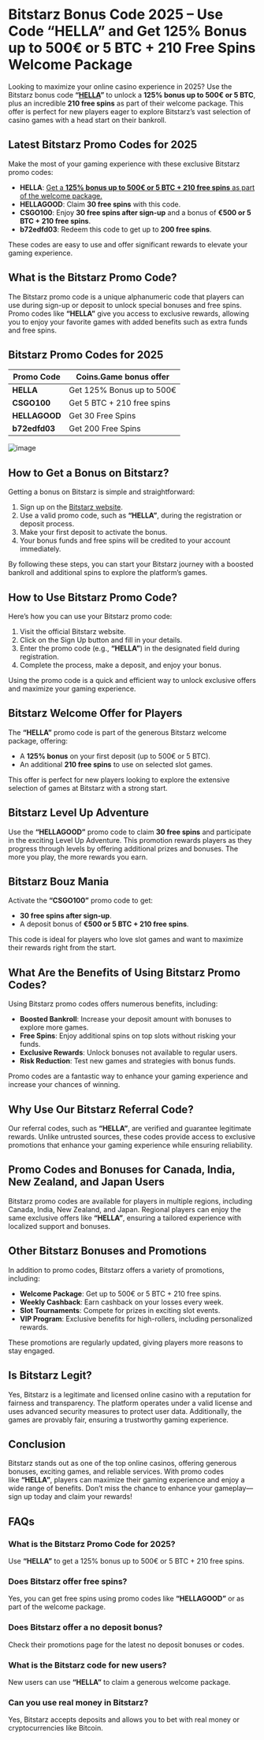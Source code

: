 # **Bitstarz Bonus Code 2025 – Use Code “HELLA” and Get 125% Bonus up to 500€ or 5 BTC + 210 Free Spins Welcome Package**

Looking to maximize your online casino experience in 2025? Use the Bitstarz bonus code **“**[**HELLA**](https://bs4.direct/b1778c498)**”** to unlock a **125% bonus up to 500€ or 5 BTC**, plus an incredible **210 free spins** as part of their welcome package. This offer is perfect for new players eager to explore Bitstarz’s vast selection of casino games with a head start on their bankroll.

## **Latest Bitstarz Promo Codes for 2025**

Make the most of your gaming experience with these exclusive Bitstarz promo codes:

*   **HELLA**: [Get a **125% bonus up to 500€ or 5 BTC + 210 free spins** as part of the welcome package.](https://bs4.direct/b1778c498)
*   **HELLAGOOD**: Claim **30 free spins** with this code.
*   **CSGO100**: Enjoy **30 free spins after sign-up** and a bonus of **€500 or 5 BTC + 210 free spins**.
*   **b72edfd03**: Redeem this code to get up to **200 free spins**.

These codes are easy to use and offer significant rewards to elevate your gaming experience.

## **What is the Bitstarz Promo Code?**

The Bitstarz promo code is a unique alphanumeric code that players can use during sign-up or deposit to unlock special bonuses and free spins. Promo codes like **“HELLA”** give you access to exclusive rewards, allowing you to enjoy your favorite games with added benefits such as extra funds and free spins.

## **Bitstarz** **Promo Codes for 2025**

| **Promo Code** | **Coins.Game bonus offer** |
| -------------- | -------------------------- |
| **HELLA** | Get 125% Bonus up to 500€|
| **CSGO100** | Get 5 BTC + 210 free spins|
| **HELLAGOOD** | Get 30 Free Spins|
| **b72edfd03** | Get 200 Free Spins|

![image](https://csgototem.com/wp-content/uploads/2020/07/bitstarz-promo-2.webp)

## **How to Get a Bonus on Bitstarz?**

Getting a bonus on Bitstarz is simple and straightforward:

1.  Sign up on the [Bitstarz website](https://bs4.direct/b1778c498).
2.  Use a valid promo code, such as **“HELLA”**, during the registration or deposit process.
3.  Make your first deposit to activate the bonus.
4.  Your bonus funds and free spins will be credited to your account immediately.

By following these steps, you can start your Bitstarz journey with a boosted bankroll and additional spins to explore the platform’s games.

## **How to Use Bitstarz Promo Code?**

Here’s how you can use your Bitstarz promo code:

1.  Visit the official Bitstarz website.
2.  Click on the Sign Up button and fill in your details.
3.  Enter the promo code (e.g., **“HELLA”**) in the designated field during registration.
4.  Complete the process, make a deposit, and enjoy your bonus.

Using the promo code is a quick and efficient way to unlock exclusive offers and maximize your gaming experience.

## **Bitstarz Welcome Offer for Players**

The **“HELLA”** promo code is part of the generous Bitstarz welcome package, offering:

*   A **125% bonus** on your first deposit (up to 500€ or 5 BTC).
*   An additional **210 free spins** to use on selected slot games.

This offer is perfect for new players looking to explore the extensive selection of games at Bitstarz with a strong start.

## **Bitstarz Level Up Adventure**

Use the **“HELLAGOOD”** promo code to claim **30 free spins** and participate in the exciting Level Up Adventure. This promotion rewards players as they progress through levels by offering additional prizes and bonuses. The more you play, the more rewards you earn.

## **Bitstarz Bouz Mania**

Activate the **“CSGO100”** promo code to get:

*   **30 free spins after sign-up**.
*   A deposit bonus of **€500 or 5 BTC + 210 free spins**.

This code is ideal for players who love slot games and want to maximize their rewards right from the start.

## **What Are the Benefits of Using Bitstarz Promo Codes?**

Using Bitstarz promo codes offers numerous benefits, including:

*   **Boosted Bankroll**: Increase your deposit amount with bonuses to explore more games.
*   **Free Spins**: Enjoy additional spins on top slots without risking your funds.
*   **Exclusive Rewards**: Unlock bonuses not available to regular users.
*   **Risk Reduction**: Test new games and strategies with bonus funds.

Promo codes are a fantastic way to enhance your gaming experience and increase your chances of winning.

## **Why Use Our Bitstarz Referral Code?**

Our referral codes, such as **“HELLA”**, are verified and guarantee legitimate rewards. Unlike untrusted sources, these codes provide access to exclusive promotions that enhance your gaming experience while ensuring reliability.

## **Promo Codes and Bonuses for Canada, India, New Zealand, and Japan Users**

Bitstarz promo codes are available for players in multiple regions, including Canada, India, New Zealand, and Japan. Regional players can enjoy the same exclusive offers like **“HELLA”**, ensuring a tailored experience with localized support and bonuses.

## **Other Bitstarz Bonuses and Promotions**

In addition to promo codes, Bitstarz offers a variety of promotions, including:

*   **Welcome Package**: Get up to 500€ or 5 BTC + 210 free spins.
*   **Weekly Cashback**: Earn cashback on your losses every week.
*   **Slot Tournaments**: Compete for prizes in exciting slot events.
*   **VIP Program**: Exclusive benefits for high-rollers, including personalized rewards.

These promotions are regularly updated, giving players more reasons to stay engaged.

## **Is Bitstarz Legit?**

Yes, Bitstarz is a legitimate and licensed online casino with a reputation for fairness and transparency. The platform operates under a valid license and uses advanced security measures to protect user data. Additionally, the games are provably fair, ensuring a trustworthy gaming experience.

## **Conclusion**

Bitstarz stands out as one of the top online casinos, offering generous bonuses, exciting games, and reliable services. With promo codes like **“HELLA”**, players can maximize their gaming experience and enjoy a wide range of benefits. Don’t miss the chance to enhance your gameplay—sign up today and claim your rewards!

## **FAQs**

### **What is the Bitstarz Promo Code for 2025?**

Use **“HELLA”** to get a 125% bonus up to 500€ or 5 BTC + 210 free spins.

### **Does Bitstarz offer free spins?**

Yes, you can get free spins using promo codes like **“HELLAGOOD”** or as part of the welcome package.

### **Does Bitstarz offer a no deposit bonus?**

Check their promotions page for the latest no deposit bonuses or codes.

### **What is the Bitstarz code for new users?**

New users can use **“HELLA”** to claim a generous welcome package.

### **Can you use real money in Bitstarz?**

Yes, Bitstarz accepts deposits and allows you to bet with real money or cryptocurrencies like Bitcoin.
